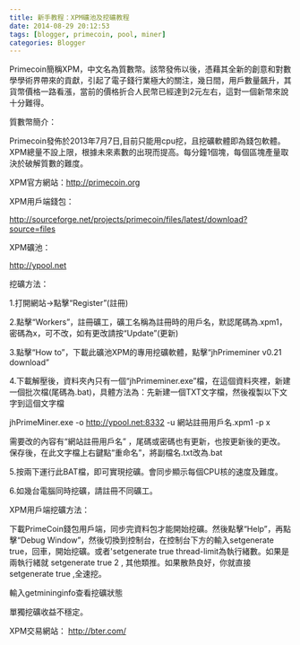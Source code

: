 ```yaml
---
title: 新手教程：XPM礦池及挖礦教程
date: 2014-08-29 20:12:53
tags: [blogger, primecoin, pool, miner]
categories: Blogger
---
```


Primecoin簡稱XPM，中文名為質數幣。該幣發佈以後，憑藉其全新的創意和對數學學術界帶來的貢獻，引起了電子錢行業極大的關注，幾日間，用戶數量飆升，其貨幣價格一路看漲，當前的價格折合人民幣已經達到2元左右，這對一個新幣來說十分難得。 

<!-- more --> 

質數幣簡介： 

Primecoin發佈於2013年7月7日,目前只能用cpu挖，且挖礦軟體即為錢包軟體。XPM總量不設上限，根據未來素數的出現而提高。每分鐘1個塊，每個區塊產量取決於破解質數的難度。 

XPM官方網站：http://primecoin.org 


XPM用戶端錢包： 

http://sourceforge.net/projects/primecoin/files/latest/download?source=files 


XPM礦池： 

http://ypool.net 


挖礦方法： 

1.打開網站→點擊“Register”(註冊) 

2.點擊“Workers”，註冊礦工，礦工名稱為註冊時的用戶名，默認尾碼為.xpm1，密碼為x，可不改，如有更改請按“Update”(更新) 

3.點擊“How to”，下載此礦池XPM的專用挖礦軟體，點擊“jhPrimeminer v0.21 download” 

4.下載解壓後，資料夾內只有一個“jhPrimeminer.exe”檔，在這個資料夾裡，新建一個批次檔(尾碼為.bat)，具體方法為：先新建一個TXT文字檔，然後複製以下文字到這個文字檔 

jhPrimeMiner.exe -o http://ypool.net:8332 -u 網站註冊用戶名.xpm1 -p x 

需要改的內容有“網站註冊用戶名” ，尾碼或密碼也有更新，也按更新後的更改。保存後，在此文字檔上右鍵點“重命名”，將副檔名.txt改為.bat 

5.按兩下運行此BAT檔，即可實現挖礦。會同步顯示每個CPU核的速度及難度。 

6.如幾台電腦同時挖礦，請註冊不同礦工。 


XPM用戶端挖礦方法： 

下載PrimeCoin錢包用戶端，同步完資料包才能開始挖礦。然後點擊“Help”，再點擊“Debug Window”，然後切換到控制台，在控制台下方的輸入setgenerate true，回車，開始挖礦。或者'setgenerate true <thread-limit> thread-limit為執行緒數。如果是兩執行緒就 setgenerate true 2 , 其他類推。如果散熱良好，你就直接 setgenerate true ,全速挖。 

輸入getmininginfo查看挖礦狀態 

單獨挖礦收益不穩定。


XPM交易網站：
http://bter.com/